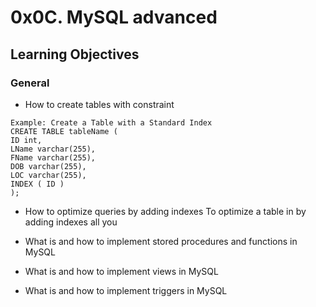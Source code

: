 # 0x0C. MySQL advanced

## Learning Objectives
### General
* How to create tables with constraint
```
Example: Create a Table with a Standard Index
CREATE TABLE tableName (
ID int,
LName varchar(255),
FName varchar(255),
DOB varchar(255),
LOC varchar(255),
INDEX ( ID )
);
```
* How to optimize queries by adding indexes
To optimize a table in by adding indexes all you

* What is and how to implement stored procedures and functions in MySQL

* What is and how to implement views in MySQL

* What is and how to implement triggers in MySQL

